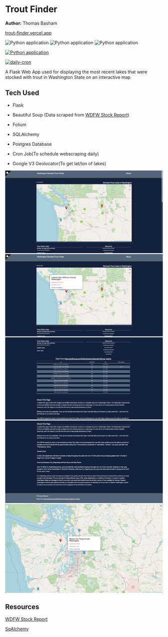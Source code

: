 # Trout Finder


**Author:** Thomas Basham

[trout-finder.vercel.app](https://trout-finder.vercel.app)

![Python application](https://img.shields.io/badge/Flask-23daaf?style=for-the-badge&logo=flask&logoColor=white)
![Python application](https://img.shields.io/badge/PostgreSQL-316192?style=for-the-badge&logo=postgresql&logoColor=white)
![Python application]( 	https://img.shields.io/badge/Vercel-000?style=for-the-badge&logo=Vercel&logoColor=white)

[![Python application](https://github.com/Thomas-Basham/trout-finder/actions/workflows/python-app.yml/badge.svg)](https://github.com/Thomas-Basham/trout-finder/actions/workflows/python-app.yml)

[![daily-cron](https://github.com/Thomas-Basham/trout-finder/actions/workflows/cron.yaml/badge.svg)](https://github.com/Thomas-Basham/trout-finder/actions/workflows/cron.yaml)

A Flask Web App used for displaying the most recent lakes that were stocked with trout in Washington State on an interactive map

## Tech Used 

* Flask

* Beautiful Soup (Data scraped from [WDFW Stock Report](https://wdfw.wa.gov/fishing/reports/stocking/trout-plants))

* Folium

* SQLAlchemy

* Postgres Database

* Cron Job(To schedule webscraping daily)

* Google V3 Geolocator(To get lat/lon of lakes)

![screenshot](static/screenshots/WaStockedTroutLakes1.png)
![screenshot](static/screenshots/WaStockedTroutLakes2.png)
![screenshot](static/screenshots/WaStockedTroutLakes3.png)
![screenshot](static/screenshots/WaStockedTroutLakes4.png)
![screenshot](static/screenshots/WaStockedTroutLakes5.png)

## Resources
[WDFW Stock Report](https://wdfw.wa.gov/fishing/reports/stocking/trout-plants)

[SqAlchemy](https://flask-sqlalchemy.palletsprojects.com/en/2.x/quickstart/)


